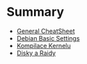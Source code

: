 # Summary

* [General CheatSheet](README.md)
* [Debian Basic Settings](debian-basic-settings.md)
* [Kompilace Kernelu](kompilace-kernelu.md)
* [Disky a Raidy](disky-a-raidy.md)

